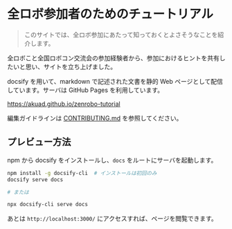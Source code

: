 # 全ロボ参加者のためのチュートリアル

> このサイトでは、全ロボ参加にあたって知っておくとよさそうなことを紹介します。

全ロボこと全国ロボコン交流会の参加経験者から、参加におけるヒントを共有したいと思い、サイトを立ち上げました。

docsify を用いて、markdown で記述された文書を静的 Web ページとして配信しています。サーバは GitHub Pages を利用しています。

<https://akuad.github.io/zenrobo-tutorial>

編集ガイドラインは [CONTRIBUTING.md](./CONTRIBUTING.md) を参照してください。

## プレビュー方法

npm から docsify をインストールし、`docs` をルートにサーバを起動します。

```sh
npm install -g docsify-cli  # インストールは初回のみ
docsify serve docs

# または

npx docsify-cli serve docs
```

あとは `http://localhost:3000/` にアクセスすれば、ページを閲覧できます。

